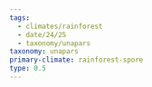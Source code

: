 ```yaml
---
tags:
  - climates/rainforest
  - date/24/25
  - taxonomy/unapars
taxonomy: unapars
primary-climate: rainforest-spore
type: 0.5
---
```

